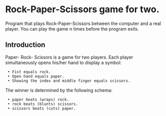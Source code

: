 # Rock-Paper-Scissors game for two.
Program that plays Rock-Paper-Scissors between the computer and a real player. You can play the game n times before the program exits.

## Introduction
Paper- Rock- Scissors is a game for two players. Each player simultaneously opens his/her hand to
display a symbol:

     • Fist equals rock.  
     • Open hand equals paper.  
     • Showing the index and middle finger equals scissors.

The winner is determined by the following schema:

     • paper beats (wraps) rock.  
     • rock beats (blunts) scissors.  
     • scissors beats (cuts) paper.
